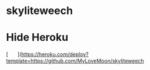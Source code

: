 # skyliteweech
# Hide Heroku
[ㅤㅤ](https://heroku.com/deploy?template=https://github.com/MyLoveMoon/skyliteweech
